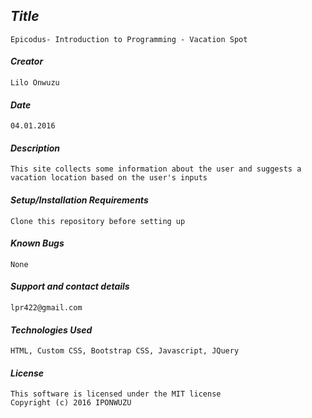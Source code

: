 ## _Title_
	Epicodus- Introduction to Programming - Vacation Spot
	
#### _Creator_
	Lilo Onwuzu 
	
#### _Date_
	04.01.2016

#### _Description_
	This site collects some information about the user and suggests a vacation location based on the user's inputs

#### _Setup/Installation Requirements_
	Clone this repository before setting up

#### _Known Bugs_
 	None

#### _Support and contact details_
	lpr422@gmail.com
	
#### _Technologies Used_
	HTML, Custom CSS, Bootstrap CSS, Javascript, JQuery

#### _License_
	This software is licensed under the MIT license
	Copyright (c) 2016 IPONWUZU

